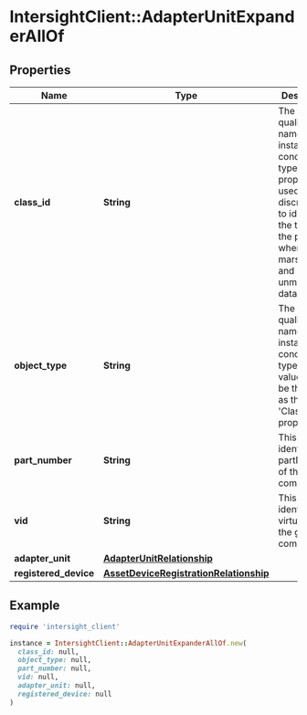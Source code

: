 # IntersightClient::AdapterUnitExpanderAllOf

## Properties

| Name | Type | Description | Notes |
| ---- | ---- | ----------- | ----- |
| **class_id** | **String** | The fully-qualified name of the instantiated, concrete type. This property is used as a discriminator to identify the type of the payload when marshaling and unmarshaling data. | [default to &#39;adapter.UnitExpander&#39;] |
| **object_type** | **String** | The fully-qualified name of the instantiated, concrete type. The value should be the same as the &#39;ClassId&#39; property. | [default to &#39;adapter.UnitExpander&#39;] |
| **part_number** | **String** | This field identifies the partNumber of the given component. | [optional][readonly] |
| **vid** | **String** | This field identifies the virtual id of the given component. | [optional][readonly] |
| **adapter_unit** | [**AdapterUnitRelationship**](AdapterUnitRelationship.md) |  | [optional] |
| **registered_device** | [**AssetDeviceRegistrationRelationship**](AssetDeviceRegistrationRelationship.md) |  | [optional] |

## Example

```ruby
require 'intersight_client'

instance = IntersightClient::AdapterUnitExpanderAllOf.new(
  class_id: null,
  object_type: null,
  part_number: null,
  vid: null,
  adapter_unit: null,
  registered_device: null
)
```

